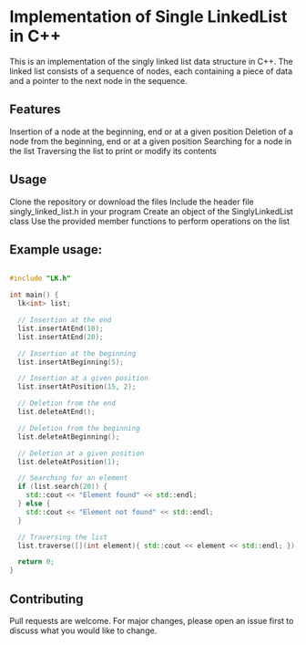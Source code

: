 # Implementation of Single LinkedList in C++
This is an implementation of the singly linked list data structure in C++. The linked list consists of a sequence of nodes, each containing a piece of data and a pointer to the next node in the sequence.

## Features
Insertion of a node at the beginning, end or at a given position
Deletion of a node from the beginning, end or at a given position
Searching for a node in the list
Traversing the list to print or modify its contents

## Usage
Clone the repository or download the files
Include the header file singly_linked_list.h in your program
Create an object of the SinglyLinkedList class
Use the provided member functions to perform operations on the list

## Example usage:
```cpp

#include "LK.h"

int main() {
  lk<int> list;

  // Insertion at the end
  list.insertAtEnd(10);
  list.insertAtEnd(20);

  // Insertion at the beginning
  list.insertAtBeginning(5);

  // Insertion at a given position
  list.insertAtPosition(15, 2);

  // Deletion from the end
  list.deleteAtEnd();

  // Deletion from the beginning
  list.deleteAtBeginning();

  // Deletion at a given position
  list.deleteAtPosition(1);

  // Searching for an element
  if (list.search(20)) {
    std::cout << "Element found" << std::endl;
  } else {
    std::cout << "Element not found" << std::endl;
  }

  // Traversing the list
  list.traverse([](int element){ std::cout << element << std::endl; });

  return 0;
}
```
## Contributing
Pull requests are welcome. For major changes, please open an issue first to discuss what you would like to change.
